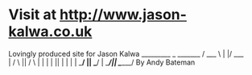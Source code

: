 
# Visit at http://www.jason-kalwa.co.uk



Lovingly produced site for Jason Kalwa
         _________   _  _______
        /   ___   \ | |/ ___   \
       |   /   \   ||   /   \   |
       |  |     |  ||  |     |  |
       |   \___/   ||   \___/   |
        \_______/|_| \_________/
                By Andy Bateman
